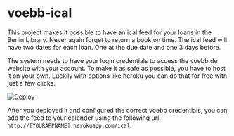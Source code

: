 # voebb-ical

This project makes it possible to have an ical feed for your loans in the Berlin Library. Never
again forget to return a book on time. The ical feed will have two dates for each loan. One at the
due date and one 3 days before.

The system needs to have your login credentials to access the voebb.de website with your account. To
make it as safe as possible, you have to host it on your own. Luckily with options like heroku you can
do that for free with just a few clicks.

[![Deploy](https://www.herokucdn.com/deploy/button.svg)](https://heroku.com/deploy?template=https://github.com/bitboxer/voebb-ical)

After you deployed it and configured the correct voebb credentials, you can add the feed to your calender using the following
url: `http://[YOURAPPNAME].herokuapp.com/ical`. 
